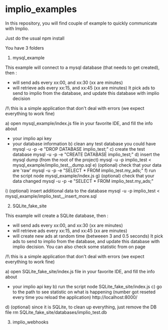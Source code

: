 # implio_examples 


In this repository, you will find couple of example to quickly communicate with Implio.

Just do the usual 
npm install

You have 3 folders

1. mysql_example

  This example will connect to a mysql database (that needs to get created), then :
   - will send ads every xx:00, and xx:30 (xx are minutes)
   - will retrieve ads every xx:15, and xx:45 (xx are minutes)
  It pick ads to send to implio from the database, and update this database with implio decision

  /!\ this is a simple application that don't deal with errors (we expect everything to work fine)


 a) open mysql_example/index.js file in your favorite IDE, and fill the info about
  - your implio api key
  - your database information
 b) clean any test database you could have
 mysql -u <username> -p -e "DROP DATABASE implio_test;"
 c) create the test database
 mysql -u <username> -p -e "CREATE DATABASE implio_test;"
 d) insert the mysql dump (from the root of the project)
 mysql -u <username> -p implio_test < mysql_example/implio_test__dump.sql
 e) (optional) check that your data are 'raw'
 mysql -u <username> -p -e "SELECT * FROM implio_test.my_ads;"
 f) run the script
 node mysql_example/index.js
 g) (optional) check that your data changed
 mysql -u <username> -p -e "SELECT * FROM implio_test.my_ads;"


 i) (optional) insert additional data to the database
 mysql -u <username> -p implio_test < mysql_example/implio_test__insert_more.sql


2. SQLite_fake_site

  This example will create a SQLite database, then :
   - will send ads every xx:00, and xx:30 (xx are minutes)
   - will retrieve ads every xx:15, and xx:45 (xx are minutes)
   - will create new ads at random time (betweeen 3 and 0.5 seconds)
  It pick ads to send to implio from the database, and update this database with implio decision.
  You can also check some statistic from on page

  /!\ this is a simple application that don't deal with errors (we expect everything to work fine)


 a) open SQLite_fake_site/index.js file in your favorite IDE, and fill the info about
  - your implio api key
 b) run the script
 node SQLite_fake_site/index.js
 c) go to the path to see statistic on what is happening (number got reseted every time you reload the application)
 http://localhost:8000/


 d) (optional) since it is SQLite, to clean up everything, just remove the DB file
 rm SQLite_fake_site/databases/implio_test.db

3. implio_webhooks


